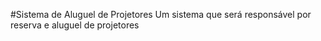#Sistema de Aluguel de Projetores
Um sistema que será responsável por reserva e aluguel de projetores
